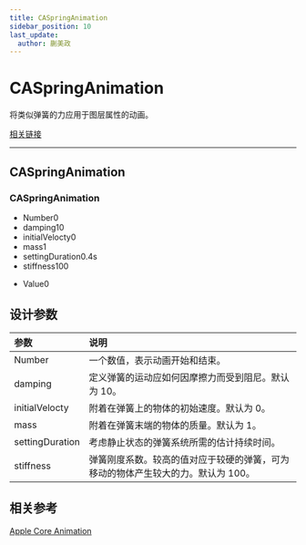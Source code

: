 ```yaml
---
title: CASpringAnimation
sidebar_position: 10
last_update:
  author: 蒯美政
---
```


# CASpringAnimation

将类似弹簧的力应用于图层属性的动画。

[相关链接](https://developer.apple.com/documentation/quartzcore/caspringanimation)

---

## CASpringAnimation

<div className="patch-container">
    <div className="patch processor">
        <h3>CASpringAnimation</h3>
        <ul className="inputs">
            <li>Number<span>0</span></li>
            <li>damping<span>10</span></li>
            <li>initialVelocty<span>0</span></li>
            <li>mass<span>1</span></li>
            <li>settingDuration<span>0.4s</span></li>
            <li>stiffness<span>100</span></li>
        </ul>
        <ul className="outputs">
            <li>Value<span>0</span> </li>
        </ul>
    </div>
</div>

## 设计参数

| 参数            | 说明                                                                               |
| :-------------- | :------------------------------------------------------------------------------- |
| Number          | 一个数值，表示动画开始和结束。                                                   |
| damping         | 定义弹簧的运动应如何因摩擦力而受到阻尼。默认为 10。                              |
| initialVelocty  | 附着在弹簧上的物体的初始速度。默认为 0。                                         |
| mass            | 附着在弹簧末端的物体的质量。默认为 1。                                           |
| settingDuration | 考虑静止状态的弹簧系统所需的估计持续时间。                                       |
| stiffness       | 弹簧刚度系数。较高的值对应于较硬的弹簧，可为移动的物体产生较大的力。默认为 100。 |

## 相关参考

[Apple Core Animation](https://developer.apple.com/documentation/quartzcore/caspringanimation)
